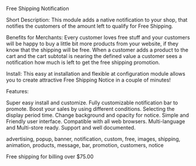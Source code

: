 Free Shipping Notification

Short Description:
This module adds a native notification to your shop, that notifies the customers of the amount left to qualify for Free Shipping.

Benefits for Merchants:
Every customer loves free stuff and your customers will be happy to buy a little bit more products from your website, if they know that the shipping will be free.
When a customer adds a product to the cart and the cart subtotal is nearing the defined value a customer sees a notification how much is left to get the free shipping promotion.

Install:
This easy at installation and flexible at configuration module allows you to create attractive Free Shipping Notice in a couple of minutes!

Features:

Super easy install and customize.
Fully customizable notification bar to promote.
Boost your sales by using different conditions.
Selecting the display period time.
Change background and opacity for notice.
Simple and Friendly user interface.
Compatible with all web browsers.
Multi-language and Multi-store ready.
Support and well documented.

advertising, popup, banner, notification, custom, free, images, shipping, animation, products, message, bar, promotion, customers, notice


Free shipping for billing over $75.00